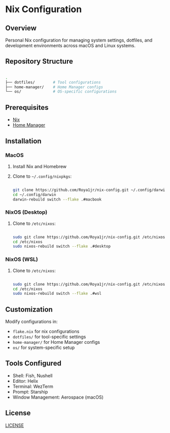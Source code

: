 # Nix Configuration

## Overview

Personal Nix configuration for managing system settings, dotfiles, and development environments across macOS and Linux systems.

## Repository Structure

```bash

.
├── dotfiles/        # Tool configurations
├── home-manager/    # Home Manager configs
└── os/              # OS-specific configurations

````

## Prerequisites

- [Nix](https://nixos.org/download.html)
- [Home Manager](https://github.com/nix-community/home-manager)

## Installation

### MacOS

1. Install Nix and Homebrew
2. Clone to `~/.config/nixpkgs`:

   ```bash
   
   git clone https://github.com/Roya1jr/nix-config.git ~/.config/darwin
   cd ~/.config/darwin
   darwin-rebuild switch --flake .#macbook
   
   ```

### NixOS (Desktop)

1. Clone to `/etc/nixos`:

   ```bash
   
   sudo git clone https://github.com/Roya1jr/nix-config.git /etc/nixos
   cd /etc/nixos
   sudo nixos-rebuild switch --flake .#desktop
   
   ```

### NixOS (WSL)

1. Clone to `/etc/nixos`:

   ```bash
   
   sudo git clone https://github.com/Roya1jr/nix-config.git /etc/nixos
   cd /etc/nixos
   sudo nixos-rebuild switch --flake .#wsl
   
   ```

## Customization

Modify configurations in:

- `flake.nix` for nix configurations
- `dotfiles/` for tool-specific settings
- `home-manager/` for Home Manager configs
- `os/` for system-specific setup

## Tools Configured

- Shell: Fish, Nushell
- Editor: Helix
- Terminal: WezTerm
- Prompt: Starship
- Window Management: Aerospace (macOS)

## License

[LICENSE](LICENSE)
